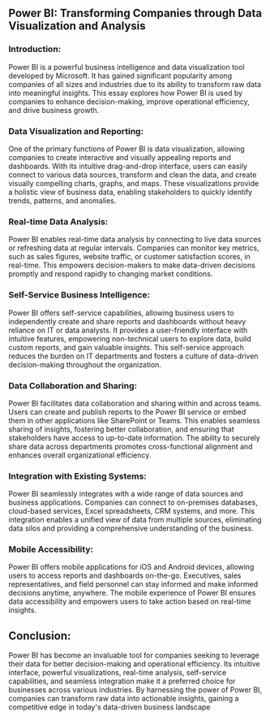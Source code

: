 ## Power BI: Transforming Companies through Data Visualization and Analysis

### Introduction:
Power BI is a powerful business intelligence and data visualization tool developed by Microsoft. It has gained significant popularity among companies of all sizes and industries due to its ability to transform raw data into meaningful insights. This essay explores how Power BI is used by companies to enhance decision-making, improve operational efficiency, and drive business growth.




### Data Visualization and Reporting:
One of the primary functions of Power BI is data visualization, allowing companies to create interactive and visually appealing reports and dashboards. With its intuitive drag-and-drop interface, users can easily connect to various data sources, transform and clean the data, and create visually compelling charts, graphs, and maps. These visualizations provide a holistic view of business data, enabling stakeholders to quickly identify trends, patterns, and anomalies.

### Real-time Data Analysis:
Power BI enables real-time data analysis by connecting to live data sources or refreshing data at regular intervals. Companies can monitor key metrics, such as sales figures, website traffic, or customer satisfaction scores, in real-time. This empowers decision-makers to make data-driven decisions promptly and respond rapidly to changing market conditions.

### Self-Service Business Intelligence:
Power BI offers self-service capabilities, allowing business users to independently create and share reports and dashboards without heavy reliance on IT or data analysts. It provides a user-friendly interface with intuitive features, empowering non-technical users to explore data, build custom reports, and gain valuable insights. This self-service approach reduces the burden on IT departments and fosters a culture of data-driven decision-making throughout the organization.

### Data Collaboration and Sharing:
Power BI facilitates data collaboration and sharing within and across teams. Users can create and publish reports to the Power BI service or embed them in other applications like SharePoint or Teams. This enables seamless sharing of insights, fostering better collaboration, and ensuring that stakeholders have access to up-to-date information. The ability to securely share data across departments promotes cross-functional alignment and enhances overall organizational efficiency.

### Integration with Existing Systems:
Power BI seamlessly integrates with a wide range of data sources and business applications. Companies can connect to on-premises databases, cloud-based services, Excel spreadsheets, CRM systems, and more. This integration enables a unified view of data from multiple sources, eliminating data silos and providing a comprehensive understanding of the business.

### Mobile Accessibility:
Power BI offers mobile applications for iOS and Android devices, allowing users to access reports and dashboards on-the-go. Executives, sales representatives, and field personnel can stay informed and make informed decisions anytime, anywhere. The mobile experience of Power BI ensures data accessibility and empowers users to take action based on real-time insights.

## Conclusion:
Power BI has become an invaluable tool for companies seeking to leverage their data for better decision-making and operational efficiency. Its intuitive interface, powerful visualizations, real-time analysis, self-service capabilities, and seamless integration make it a preferred choice for businesses across various industries. By harnessing the power of Power BI, companies can transform raw data into actionable insights, gaining a competitive edge in today's data-driven business landscape
